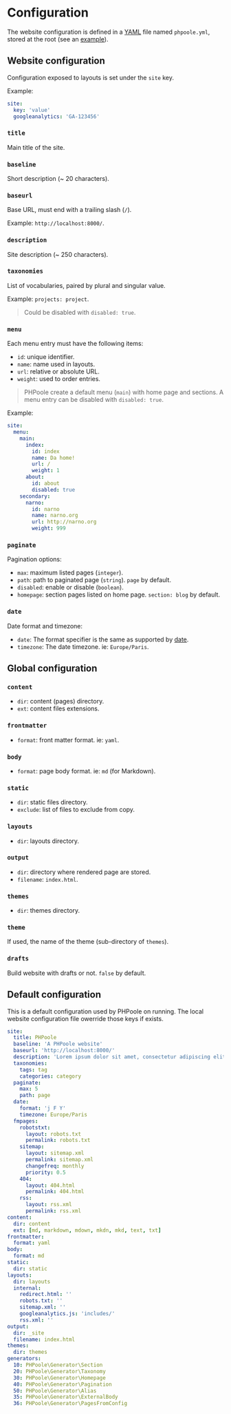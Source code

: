 <!--
repository: https://github.com/PHPoole/PHPoole/edit/master/docs/
file: 4.Configuration.md
alias: documentation/4-configuration
description: "How to configure a website. What is the default configuration."
-->

# Configuration

The website configuration is defined in a [YAML](https://en.wikipedia.org/wiki/YAML) file named `phpoole.yml`, stored at the root (see an [example](https://github.com/PHPoole/PHPoole/blob/master/skeleton/phpoole.yml)).

## Website configuration

Configuration exposed to layouts is set under the `site` key.

Example:
```yaml
site:
  key: 'value'
  googleanalytics: 'GA-123456'
```

### `title`

Main title of the site.

### `baseline`

Short description (~ 20 characters).

### `baseurl`

Base URL, must end with a trailing slash (`/`).

Example: `http://localhost:8000/`.

### `description`

Site description (~ 250 characters).

### `taxonomies`

List of vocabularies, paired by plural and singular value.

Example: `projects: project`.

> Could be disabled with `disabled: true`.

### `menu`

Each menu entry must have the following items:
- `id`: unique identifier.
- `name`: name used in layouts.
- `url`: relative or absolute URL.
- `weight`: used to order entries.

> PHPoole create a default menu (`main`) with home page and sections.
> A menu entry can be disabled with `disabled: true`.

Example:
```yaml
site:
  menu:
    main:
      index:
        id: index
        name: Da home!
        url: /
        weight: 1
      about:
        id: about
        disabled: true
    secondary:
      narno:
        id: narno
        name: narno.org
        url: http://narno.org
        weight: 999
```

### `paginate`

Pagination options:
- `max`: maximum listed pages (`integer`).
- `path`: path to paginated page (`string`). `page` by default.
- `disabled`: enable or disable (`boolean`).
- `homepage`: section pages listed on home page. `section: blog` by default.

### `date`

Date format and timezone:
- `date`: The format specifier is the same as supported by [date](http://www.php.net/date).
- `timezone`: The date timezone. ie: `Europe/Paris`.

## Global configuration

### `content`

- `dir`: content (pages) directory.
- `ext`: content files extensions.

### `frontmatter`

- `format`: front matter format. ie: `yaml`.

### `body`

- `format`: page body format. ie: `md` (for Markdown).

### `static`

- `dir`: static files directory.
- `exclude`: list of files to exclude from copy.

### `layouts`

- `dir`: layouts directory.

### `output`

- `dir`: directory where rendered page are stored.
- `filename`: `index.html`.

### `themes`

- `dir`: themes directory.

### `theme`

If used, the name of the theme (sub-directory of `themes`).

### `drafts`

Build website with drafts or not. `false` by default.


## Default configuration

This is a default configuration used by PHPoole on running. The local website configuration file owerride those keys if exists.

```yaml
site:
  title: PHPoole
  baseline: 'A PHPoole website'
  baseurl: 'http://localhost:8000/'
  description: 'Lorem ipsum dolor sit amet, consectetur adipiscing elit.'
  taxonomies:
    tags: tag
    categories: category
  paginate:
    max: 5
    path: page
  date:
    format: 'j F Y'
    timezone: Europe/Paris
  fmpages:
    robotstxt:
      layout: robots.txt
      permalink: robots.txt
    sitemap:
      layout: sitemap.xml
      permalink: sitemap.xml
      changefreq: monthly
      priority: 0.5
    404:
      layout: 404.html
      permalink: 404.html
    rss:
      layout: rss.xml
      permalink: rss.xml
content:
  dir: content
  ext: [md, markdown, mdown, mkdn, mkd, text, txt]
frontmatter:
  format: yaml
body:
  format: md
static:
  dir: static
layouts:
  dir: layouts
  internal:
    redirect.html: ''
    robots.txt: ''
    sitemap.xml: ''
    googleanalytics.js: 'includes/'
    rss.xml: ''
output:
  dir: _site
  filename: index.html
themes:
  dir: themes
generators:
  10: PHPoole\Generator\Section
  20: PHPoole\Generator\Taxonomy
  30: PHPoole\Generator\Homepage
  40: PHPoole\Generator\Pagination
  50: PHPoole\Generator\Alias
  35: PHPoole\Generator\ExternalBody
  36: PHPoole\Generator\PagesFromConfig
```
